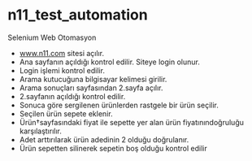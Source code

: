 # n11_test_automation
Selenium Web Otomasyon
- www.n11.com sitesi açılır.
- Ana sayfanın açıldığı kontrol edilir. Siteye login olunur.
- Login işlemi kontrol edilir.
- Arama kutucuğuna bilgisayar kelimesi girilir.
- Arama sonuçları sayfasından 2.sayfa açılır.
- 2.sayfanın açıldığı kontrol edilir.
- Sonuca göre sergilenen ürünlerden rastgele bir ürün seçilir.
- Seçilen ürün sepete eklenir.
- Ürün†sayfasındaki fiyat ile sepette yer alan ürün fiyatınındoğruluğu 
karşılaştırılır.
- Adet arttırılarak ürün adedinin 2 olduğu doğrulanır.
- Ürün sepetten silinerek sepetin boş olduğu kontrol edilir

